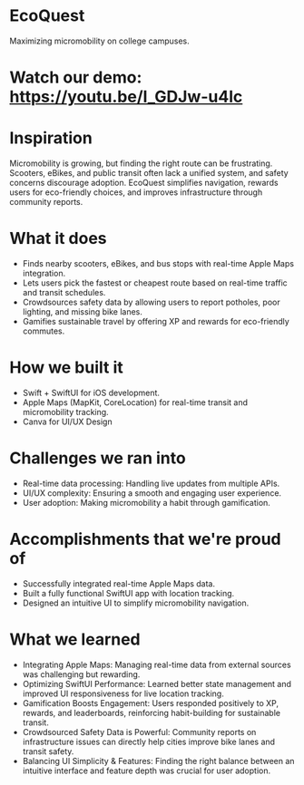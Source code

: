# EcoQuest
Maximizing micromobility on college campuses.

# Watch our demo: https://youtu.be/I_GDJw-u4lc

# Inspiration
Micromobility is growing, but finding the right route can be frustrating. Scooters, eBikes, and public transit often lack a unified system, and safety concerns discourage adoption. EcoQuest simplifies navigation, rewards users for eco-friendly choices, and improves infrastructure through community reports.

# What it does
- Finds nearby scooters, eBikes, and bus stops with real-time Apple Maps integration.
- Lets users pick the fastest or cheapest route based on real-time traffic and transit schedules.
- Crowdsources safety data by allowing users to report potholes, poor lighting, and missing bike lanes.
- Gamifies sustainable travel by offering XP and rewards for eco-friendly commutes.
# How we built it
- Swift + SwiftUI for iOS development.
- Apple Maps (MapKit, CoreLocation) for real-time transit and micromobility tracking.
- Canva for UI/UX Design
# Challenges we ran into
- Real-time data processing: Handling live updates from multiple APIs.
- UI/UX complexity: Ensuring a smooth and engaging user experience.
- User adoption: Making micromobility a habit through gamification.
# Accomplishments that we're proud of
- Successfully integrated real-time Apple Maps data.
- Built a fully functional SwiftUI app with location tracking.
- Designed an intuitive UI to simplify micromobility navigation.
# What we learned
- Integrating Apple Maps: Managing real-time data from external sources was challenging but rewarding.
- Optimizing SwiftUI Performance: Learned better state management and improved UI responsiveness for live location tracking.
- Gamification Boosts Engagement: Users responded positively to XP, rewards, and leaderboards, reinforcing habit-building for sustainable transit.
- Crowdsourced Safety Data is Powerful: Community reports on infrastructure issues can directly help cities improve bike lanes and transit safety.
- Balancing UI Simplicity & Features: Finding the right balance between an intuitive interface and feature depth was crucial for user adoption.


